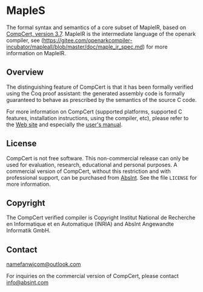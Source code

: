 # MapleS
The formal syntax and semantics of a core subset of MapleIR, based on [CompCert, version 3.7](http://compcert.inria.fr/).
MapleIR is the intermediate language of the openark compiler, see (https://gitee.com/openarkcompiler-incubator/mapleall/blob/master/doc/maple_ir_spec.md) for more information on MapleIR.

## Overview
[^_^]:The CompCert C verified compiler is a compiler for a large subset of the
C programming language that generates code for the PowerPC, ARM, x86 and
RISC-V processors.

The distinguishing feature of CompCert is that it has been formally
verified using the Coq proof assistant: the generated assembly code is
formally guaranteed to behave as prescribed by the semantics of the
source C code.

For more information on CompCert (supported platforms, supported C
features, installation instructions, using the compiler, etc), please
refer to the [Web site](http://compcert.inria.fr/) and especially
the [user's manual](http://compcert.inria.fr/man/).

## License
CompCert is not free software.  This non-commercial release can only
be used for evaluation, research, educational and personal purposes.
A commercial version of CompCert, without this restriction and with
professional support, can be purchased from
[AbsInt](https://www.absint.com).  See the file `LICENSE` for more
information.

## Copyright
The CompCert verified compiler is Copyright Institut National de
Recherche en Informatique et en Automatique (INRIA) and 
AbsInt Angewandte Informatik GmbH.


## Contact
namefanwjcom@outlook.com

For inquiries on the commercial version of CompCert, please contact
info@absint.com
